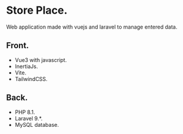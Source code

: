 # Store Place.

Web application made with vuejs and laravel to manage entered data.

## Front.
- Vue3 with javascript.
- InertiaJs.
- Vite.
- TailwindCSS.

## Back.
- PHP 8.1.
- Laravel 9.*.
- MySQL database.
  
